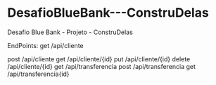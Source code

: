 # DesafioBlueBank---ConstruDelas
Desafio Blue Bank - Projeto - ConstruDelas 

EndPoints:
get /api/cliente

post /api/cliente
get /api/cliente/{id}
put /api/cliente/{id}
delete /api/cliente/{id}
get /api/transferencia
post /api/transferencia
get /api/transferencia{id}
